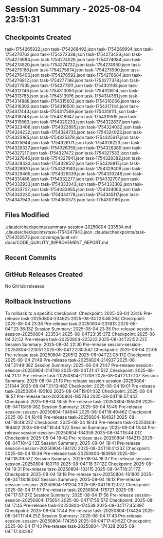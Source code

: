 # Session Summary - 2025-08-04 23:51:31

## Checkpoints Created
task-1754265922.json
task-1754268492.json
task-1754269994.json
task-1754270762.json
task-1754272338.json
task-1754273423.json
task-1754273684.json
task-1754274028.json
task-1754274084.json
task-1754274520.json
task-1754274732.json
task-1754274950.json
task-1754275166.json
task-1754275674.json
task-1754275990.json
task-1754276406.json
task-1754276592.json
task-1754276684.json
task-1754276812.json
task-1754277198.json
task-1754277378.json
task-1754277535.json
task-1754277811.json
task-1754301108.json
task-1754312749.json
task-1754313050.json
task-1754313614.json
task-1754313765.json
task-1754313976.json
task-1754314361.json
task-1754314888.json
task-1754315602.json
task-1754316066.json
task-1754316302.json
task-1754316500.json
task-1754317144.json
task-1754317443.json
task-1754317569.json
task-1754318111.json
task-1754318748.json
task-1754318947.json
task-1754319515.json
task-1754319563.json
task-1754320233.json
task-1754322837.json
task-1754323468.json
task-1754323895.json
task-1754324032.json
task-1754324232.json
task-1754324735.json
task-1754324923.json
task-1754325185.json
task-1754325379.json
task-1754325617.json
task-1754325944.json
task-1754326171.json
task-1754326223.json
task-1754326327.json
task-1754326359.json
task-1754326389.json
task-1754327217.json
task-1754327472.json
task-1754327533.json
task-1754327846.json
task-1754327941.json
task-1754328382.json
task-1754328433.json
task-1754328517.json
task-1754328817.json
task-1754328970.json
task-1754329140.json
task-1754329409.json
task-1754329465.json
task-1754329539.json
task-1754330248.json
task-1754331486.json
task-1754332277.json
task-1754332797.json
task-1754332933.json
task-1754333043.json
task-1754333302.json
task-1754333707.json
task-1754333865.json
task-1754334063.json
task-1754342230.json
task-1754344178.json
task-1754345117.json
task-1754347943.json
task-1754350573.json
task-1754351186.json

## Files Modified
.claude/checkpoints/summary-session-20250804-233534.md
.claude/checkpoints/task-1754347943.json
.claude/checkpoints/task-1754350573.json
coverage/junit.xml
docs/CODE_QUALITY_IMPROVEMENT_REPORT.md

## Recent Commits


## GitHub Releases Created
No GitHub releases

## Rollback Instructions
To rollback to a specific checkpoint:
Checkpoint: 2025-08-04 23:46	Pre-release	task-20250804-234625	2025-08-04T23:46:26Z
Checkpoint: 2025-08-04 23:36	Pre-release	task-20250804-233613	2025-08-04T23:36:13Z
Session Summary: 2025-08-04 23:35	Pre-release	session-session-20250804-233534	2025-08-04T23:35:37Z
Checkpoint: 2025-08-04 22:52	Pre-release	task-20250804-225222	2025-08-04T22:52:22Z
Session Summary: 2025-08-04 22:30	Pre-release	session-session-20250804-223051	2025-08-04T22:30:54Z
Checkpoint: 2025-08-04 22:05	Pre-release	task-20250804-220512	2025-08-04T22:05:17Z
Checkpoint: 2025-08-04 21:49	Pre-release	task-20250804-214937	2025-08-04T21:49:38Z
Session Summary: 2025-08-04 21:47	Pre-release	session-session-20250804-214746	2025-08-04T21:47:52Z
Checkpoint: 2025-08-04 21:17	Pre-release	task-20250804-211709	2025-08-04T21:17:10Z
Session Summary: 2025-08-04 21:13	Pre-release	session-session-20250804-211344	2025-08-04T21:13:48Z
Checkpoint: 2025-08-04 19:01	Pre-release	task-20250804-190102	2025-08-04T19:01:03Z
Checkpoint: 2025-08-04 18:57	Pre-release	task-20250804-185743	2025-08-04T18:57:44Z
Checkpoint: 2025-08-04 18:55	Pre-release	task-20250804-185506	2025-08-04T18:55:06Z
Session Summary: 2025-08-04 18:49	Pre-release	session-session-20250804-184944	2025-08-04T18:49:46Z
Checkpoint: 2025-08-04 18:48	Pre-release	task-20250804-184821	2025-08-04T18:48:22Z
Checkpoint: 2025-08-04 18:44	Pre-release	task-20250804-184402	2025-08-04T18:44:02Z
Session Summary: 2025-08-04 18:44	Pre-release	session-session-20250804-184359	2025-08-04T18:44:01Z
Checkpoint: 2025-08-04 18:42	Pre-release	task-20250804-184213	2025-08-04T18:42:13Z
Session Summary: 2025-08-04 18:41	Pre-release	session-session-20250804-184120	2025-08-04T18:41:23Z
Checkpoint: 2025-08-04 18:39	Pre-release	task-20250804-183956	2025-08-04T18:39:57Z
Session Summary: 2025-08-04 18:37	Pre-release	session-session-20250804-183710	2025-08-04T18:37:12Z
Checkpoint: 2025-08-04 18:31	Pre-release	task-20250804-183115	2025-08-04T18:31:17Z
Checkpoint: 2025-08-04 18:18	Pre-release	task-20250804-181805	2025-08-04T18:18:06Z
Session Summary: 2025-08-04 18:12	Pre-release	session-session-20250804-181204	2025-08-04T18:12:07Z
Checkpoint: 2025-08-04 17:57	Pre-release	task-20250804-175727	2025-08-04T17:57:27Z
Session Summary: 2025-08-04 17:56	Pre-release	session-session-20250804-175654	2025-08-04T17:56:57Z
Checkpoint: 2025-08-04 17:45	Pre-release	task-20250804-174538	2025-08-04T17:45:39Z
Checkpoint: 2025-08-04 17:44	Pre-release	task-20250804-174424	2025-08-04T17:44:25Z
Session Summary: 2025-08-04 17:43	Pre-release	session-session-20250804-174350	2025-08-04T17:43:52Z
Checkpoint: 2025-08-04 17:43	Pre-release	task-20250804-174328	2025-08-04T17:43:28Z
